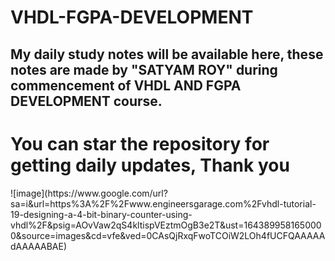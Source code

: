 # VHDL-FGPA-DEVELOPMENT
<h2>My daily study notes will be available here, these notes are made by "SATYAM ROY"  during commencement of VHDL AND FGPA DEVELOPMENT course. <h2>
<h1>You can star the repository for getting daily updates, Thank you </h1>
![image](https://www.google.com/url?sa=i&url=https%3A%2F%2Fwww.engineersgarage.com%2Fvhdl-tutorial-19-designing-a-4-bit-binary-counter-using-vhdl%2F&psig=AOvVaw2qS4kltispVEztmOgB3e2T&ust=1643899581650000&source=images&cd=vfe&ved=0CAsQjRxqFwoTCOiW2LOh4fUCFQAAAAAdAAAAABAE)
